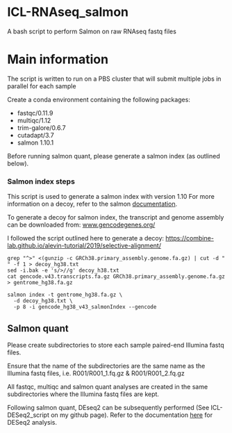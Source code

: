# ICL-RNAseq_salmon
A bash script to perform Salmon on raw RNAseq fastq files

# Main information
The script is written to run on a PBS cluster that will submit multiple jobs in parallel for each sample

Create a conda environment containing the following packages:
- fastqc/0.11.9
- multiqc/1.12
- trim-galore/0.6.7
- cutadapt/3.7
- salmon 1.10.1

Before running salmon quant, please generate a salmon index (as outlined below).

### Salmon index steps
This script is used to generate a salmon index with version 1.10
For more information on a decoy, refer to the salmon [documentation](https://salmon.readthedocs.io/en/latest/salmon.html).

To generate a decoy for salmon index, the transcript and genome assembly can be downloaded from: www.gencodegenes.org/

I followed the script outlined here to generate a decoy: https://combine-lab.github.io/alevin-tutorial/2019/selective-alignment/

```
grep "^>" <(gunzip -c GRCh38.primary_assembly.genome.fa.gz) | cut -d " " -f 1 > decoy_hg38.txt
sed -i.bak -e 's/>//g' decoy_h38.txt
cat gencode.v43.transcripts.fa.gz GRCh38.primary_assembly.genome.fa.gz > gentrome_hg38.fa.gz

salmon index -t gentrome_hg38.fa.gz \
  -d decoy_hg38.txt \
  -p 8 -i gencode_hg38_v43_salmonIndex --gencode
```
## Salmon quant
Please create subdirectories to store each sample paired-end Illumina fastq files.

Ensure that the name of the subdirectories are the same name as the Illumina fastq files, i.e. R001/R001_1.fq.gz & R001/R001_2.fq.gz

All fastqc, multiqc and salmon quant analyses are created in the same subdirectories where the Illumina fastq files are kept.

Following salmon quant, DEseq2 can be subsequently performed (See ICL-DESeq2_script on my github page). Refer to the documentation [here](https://github.com/HanLengNg/ICL-DESeq2_script) for DESeq2 analysis.
